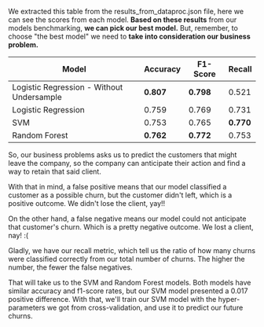 

We extracted this table from the results_from_dataproc.json file, here we can see the scores from each model.
**Based on these results** from our models benchmarking, **we can pick our best model.** 
But, remember, to choose "the best model" we need to **take into consideration our business problem.**


|Model|Accuracy|F1-Score|Recall|
|---|---|---|---|
|Logistic Regression - Without Undersample|**0.807**|**0.798**|0.521|
|Logistic Regression|0.759|0.769|0.731|
|SVM|0.753|0.765|**0.770**|
|Random Forest|**0.762**|**0.772**|0.753|

So, our business problems asks us to predict the customers that might leave the company, so the company can anticipate their action and find a way to retain that said client.
 
With that in mind, a false positive means that our model classified a customer as a possible churn, but the customer didn't left, which is a positive outcome. We didn't lose the client, yay!!

On the other hand, a false negative means our model could not anticipate that customer's churn. Which is a pretty negative outcome. We lost a client, nay! :(

Gladly, we have our recall metric, which tell us the ratio of how many churns were classified correctly from our total number of churns. The higher the number, the fewer the false negatives.

That will take us to the SVM and Random Forest models. Both models have similar accuracy and f1-score rates, but our SVM model presented a 0.017 positive difference. With that, we'll train our SVM model with the hyper-parameters we got from cross-validation, and use it to predict our future churns.